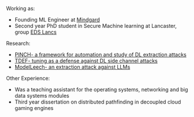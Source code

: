 Working as:
- Founding ML Engineer at [Mindgard](https://mindgard.ai)
- Second year PhD student in Secure Machine learning at Lancaster, group [EDS Lancs](https://esl.lancs.ac.uk)

Research:
- [PINCH- a framework for automation and study of DL extraction attacks](https://arxiv.org/abs/2209.06300)
- [TDEF- tuning as a defense against DL side channel attacks](https://arxiv.org/abs/2309.16577)
- [ModelLeech- an extraction attack against LLMs](https://arxiv.org/abs/2309.10544)

Other Experience:
- Was a teaching assistant for the operating systems, networking and big data systems modules
- Third year dissertation on distributed pathfinding in decoupled cloud gaming engines
